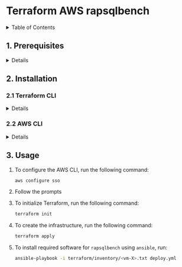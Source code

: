 # Terraform AWS rapsqlbench

<!-- vscode-markdown-toc -->
<details>
<summary>Table of Contents</summary>

- [Terraform AWS rapsqlbench](#terraform-aws-rapsqlbench)
  - [1. Prerequisites](#1-prerequisites)
  - [2. Installation](#2-installation)
    - [2.1 Terraform CLI](#21-terraform-cli)
    - [2.2 AWS CLI](#22-aws-cli)
  - [3. Usage](#3-usage)

</details>

## 1. Prerequisites

<details>
<summary>Details</summary>

- [Terraform Install](https://learn.hashicorp.com/tutorials/terraform/install-cli)
  - `gnupg`
  - `software-properties-common`
  - `curl`
- [AWS CLI Install](https://docs.aws.amazon.com/cli/latest/userguide/getting-started-install.html)
  - `curl`
  - `unzip`
  - [AWS CLI Post-Installation](https://docs.aws.amazon.com/cli/latest/userguide/getting-started-quickstart.html)
    - [Configure SSO](https://docs.aws.amazon.com/cli/latest/userguide/sso-configure-profile-token.html)
    - [AWS CLI Config](https://docs.aws.amazon.com/cli/latest/userguide/cli-chap-configure.html)

</details>

## 2. Installation

### 2.1 Terraform CLI

<details>
<summary>Details</summary>

1. Terraform prerequisites to verify HashiCorp's GPG signature:

    ```bash
    sudo apt-get update && sudo apt-get install -y gnupg software-properties-common
    ```

2. Install the HashiCorp GPG key:

    ```bash
    wget -O- https://apt.releases.hashicorp.com/gpg | \
    gpg --dearmor | \
    sudo tee /usr/share/keyrings/hashicorp-archive-keyring.gpg
    ```

3. Verify the key's fingerprint:

    ```bash
    gpg --no-default-keyring \
    --keyring /usr/share/keyrings/hashicorp-archive-keyring.gpg \
    --fingerprint
    ```

4. Add the official HashiCorp Linux repository:

    ```bash
    echo "deb [signed-by=/usr/share/keyrings/hashicorp-archive-keyring.gpg] \
    https://apt.releases.hashicorp.com $(lsb_release -cs) main" | \
    sudo tee /etc/apt/sources.list.d/hashicorp.list
    ```

5. Download the package information from HashiCorp

    ```bash
    sudo apt update
    ```

6. Install Terraform from the new repository:

    ```bash
    sudo apt-get install terraform
    ```

</details>

### 2.2 AWS CLI

<details>
<summary>Details</summary>

1. To install the AWS CLI, run the following commands:

    ```bash
    curl "https://awscli.amazonaws.com/awscli-exe-linux-x86_64.zip" -o "awscliv2.zip"
    unzip awscliv2.zip && rm -f awscliv2.zip
    sudo ./aws/install --bin-dir /usr/local/bin --install-dir /usr/local/aws-cli --update
    ```

2. To check the AWS CLI version and installation directory, run the following command:

    ```bash
    aws --version
    which aws
    ```

3. To remove the unzipped files, run the following command:

    ```bash
    sudo rm -rf ./aws
    ```

</details>

## 3. Usage

1. To configure the AWS CLI, run the following command:

    ```bash
    aws configure sso
    ```

2. Follow the prompts

3. To initialize Terraform, run the following command:

    ```bash
    terraform init
    ```

4. To create the infrastructure, run the following command:

    ```bash
    terraform apply
    ```

5. To install required software for `rapsqlbench` using `ansible`, run:

    ```bash
    ansible-playbook -i terraform/inventory/<vm-X>.txt deploy.yml
    ```
